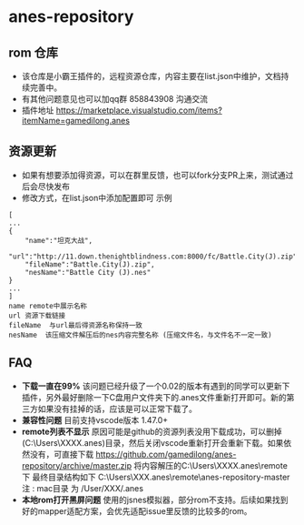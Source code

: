 # anes-repository

## rom 仓库

* 该仓库是小霸王插件的，远程资源仓库，内容主要在list.json中维护，文档持续完善中。
* 有其他问题意见也可以加qq群 858843908 沟通交流
* 插件地址 https://marketplace.visualstudio.com/items?itemName=gamedilong.anes

## 资源更新 
* 如果有想要添加得资源，可以在群里反馈，也可以fork分支PR上来，测试通过后会尽快发布
* 修改方式，在list.json中添加配置即可
示例
```
[
...
{
    "name":"坦克大战",
    "url":"http://11.down.thenightblindness.com:8000/fc/Battle.City(J).zip",
    "fileName":"Battle.City(J).zip",
    "nesName":"Battle City (J).nes"
}
...
]
name remote中展示名称
url 资源下载链接
fileName  与url最后得资源名称保持一致
nesName  该压缩文件解压后的nes内容完整名称 (压缩文件名，与文件名不一定一致)
```

## FAQ
* **下载一直在99%**   该问题已经升级了一个0.02的版本有遇到的同学可以更新下插件，另外最好删除一下C盘用户文件夹下的.anes文件重新打开即可。新的第三方如果没有挂掉的话，应该是可以正常下载了。
* **兼容性问题** 目前支持vscode版本 1.47.0+
* **remote列表不显示** 原因可能是github的资源列表没用下载成功，可以删掉(C:\Users\XXXX\.anes)目录，然后关闭vscode重新打开会重新下载。如果依然没有，可直接下载  https://github.com/gamedilong/anes-repository/archive/master.zip  将内容解压的C:\Users\XXXX\.anes\remote下
 最终目录结构如下 C:\Users\XXX\.anes\remote\anes-repository-master  
 注 : mac目录 为 /User/XXX/.anes
* **本地rom打开黑屏问题** 使用的jsnes模拟器，部分rom不支持。后续如果找到好的mapper适配方案，会优先适配issue里反馈的比较多的rom。 
